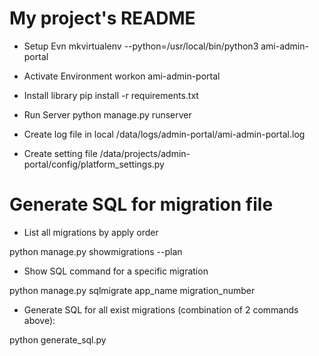 # My project's README

- Setup Evn
mkvirtualenv --python=/usr/local/bin/python3 ami-admin-portal

- Activate Environment
workon ami-admin-portal

- Install library
pip install -r requirements.txt

- Run Server
python manage.py runserver


- Create log file in local
/data/logs/admin-portal/ami-admin-portal.log

- Create setting file
/data/projects/admin-portal/config/platform_settings.py


# Generate SQL for migration file

- List all migrations by apply order

python manage.py showmigrations --plan


- Show SQL command for a specific migration

python manage.py sqlmigrate app_name migration_number


- Generate SQL for all exist migrations (combination of 2 commands above):

python generate_sql.py
